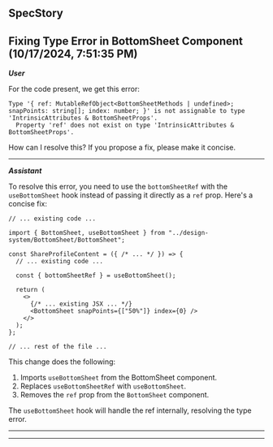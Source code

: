 ## SpecStory

## Fixing Type Error in BottomSheet Component (10/17/2024, 7:51:35 PM)

_**User**_

For the code present, we get this error:
```
Type '{ ref: MutableRefObject<BottomSheetMethods | undefined>; snapPoints: string[]; index: number; }' is not assignable to type 'IntrinsicAttributes & BottomSheetProps'.
  Property 'ref' does not exist on type 'IntrinsicAttributes & BottomSheetProps'.
```
How can I resolve this? If you propose a fix, please make it concise.

---

_**Assistant**_

To resolve this error, you need to use the `bottomSheetRef` with the `useBottomSheet` hook instead of passing it directly as a `ref` prop. Here's a concise fix:

```typescript:screens/ShareProfile.tsx
// ... existing code ...

import { BottomSheet, useBottomSheet } from "../design-system/BottomSheet/BottomSheet";

const ShareProfileContent = ({ /* ... */ }) => {
  // ... existing code ...

  const { bottomSheetRef } = useBottomSheet();

  return (
    <>
      {/* ... existing JSX ... */}
      <BottomSheet snapPoints={["50%"]} index={0} />
    </>
  );
};

// ... rest of the file ...
```

This change does the following:
1. Imports `useBottomSheet` from the BottomSheet component.
2. Replaces `useBottomSheetRef` with `useBottomSheet`.
3. Removes the `ref` prop from the `BottomSheet` component.

The `useBottomSheet` hook will handle the ref internally, resolving the type error.

---



---

